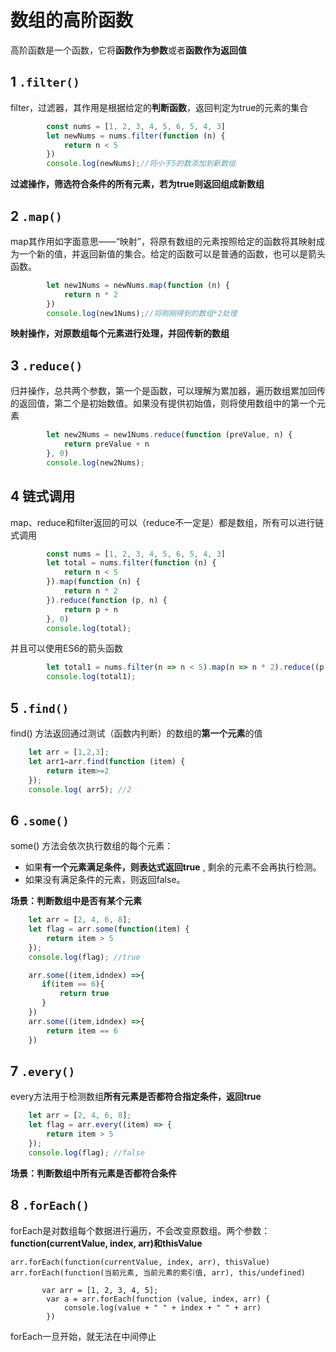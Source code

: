# 数组的高阶函数

高阶函数是一个函数，它将**函数作为参数**或者**函数作为返回值**

## 1 `.filter()`

filter，过滤器，其作用是根据给定的**判断函数**，返回判定为true的元素的集合

```js
        const nums = [1, 2, 3, 4, 5, 6, 5, 4, 3]
        let newNums = nums.filter(function (n) {
            return n < 5
        })
        console.log(newNums);//将小于5的数添加到新数组
```

**过滤操作，筛选符合条件的所有元素，若为true则返回组成新数组**

## 2 `.map()`

map其作用如字面意思——“映射”，将原有数组的元素按照给定的函数将其映射成为一个新的值，并返回新值的集合。给定的函数可以是普通的函数，也可以是箭头函数。

```js
		let new1Nums = newNums.map(function (n) {
            return n * 2
        })
        console.log(new1Nums);//将刚刚得到的数组*2处理
```

**映射操作，对原数组每个元素进行处理，并回传新的数组**

## 3 `.reduce()`

归并操作，总共两个参数，第一个是函数，可以理解为累加器，遍历数组累加回传的返回值，第二个是初始数值。如果没有提供初始值，则将使用数组中的第一个元素

```js
        let new2Nums = new1Nums.reduce(function (preValue, n) {
            return preValue + n
        }, 0)
        console.log(new2Nums);
```

## 4 链式调用

map、reduce和filter返回的可以（reduce不一定是）都是数组，所有可以进行链式调用

```js
        const nums = [1, 2, 3, 4, 5, 6, 5, 4, 3]
        let total = nums.filter(function (n) {
            return n < 5
        }).map(function (n) {
            return n * 2
        }).reduce(function (p, n) {
            return p + n
        }, 0)
        console.log(total);
```

并且可以使用ES6的箭头函数

```js
		let total1 = nums.filter(n => n < 5).map(n => n * 2).reduce((p, n) => p + n)
        console.log(total1);
```

## 5 `.find()`

find() 方法返回通过测试（函数内判断）的数组的**第一个元素**的值

```js
    let arr = [1,2,3];
    let arr1=arr.find(function (item) {
        return item>=2
    });
    console.log( arr5); //2
```

## 6 `.some()`

some() 方法会依次执行数组的每个元素：

- 如果**有一个元素满足条件，则表达式返回true** , 剩余的元素不会再执行检测。
- 如果没有满足条件的元素，则返回false。

**场景：判断数组中是否有某个元素**

```js
    let arr = [2, 4, 6, 8];
    let flag = arr.some(function(item) {
        return item > 5
    });
    console.log(flag); //true

	arr.some((item,idndex) =>{
       if(item == 6){
           return true
       }
    })
	arr.some((item,idndex) =>{
		return item == 6
    })
```

## 7 `.every()`

every方法用于检测数组**所有元素是否都符合指定条件，返回true**

```js
    let arr = [2, 4, 6, 8];
    let flag = arr.every((item) => {
        return item > 5
    });
    console.log(flag); //false
```

**场景：判断数组中所有元素是否都符合条件**

## 8 `.forEach()`

forEach是对数组每个数据进行遍历，不会改变原数组。两个参数：**function(currentValue, index, arr)**和**thisValue**

```
arr.forEach(function(currentValue, index, arr), thisValue)
arr.forEach(function(当前元素, 当前元素的索引值, arr), this/undefined)
```

```
       var arr = [1, 2, 3, 4, 5];
        var a = arr.forEach(function (value, index, arr) {
            console.log(value + " " + index + " " + arr)
        })
```

forEach一旦开始，就无法在中间停止
